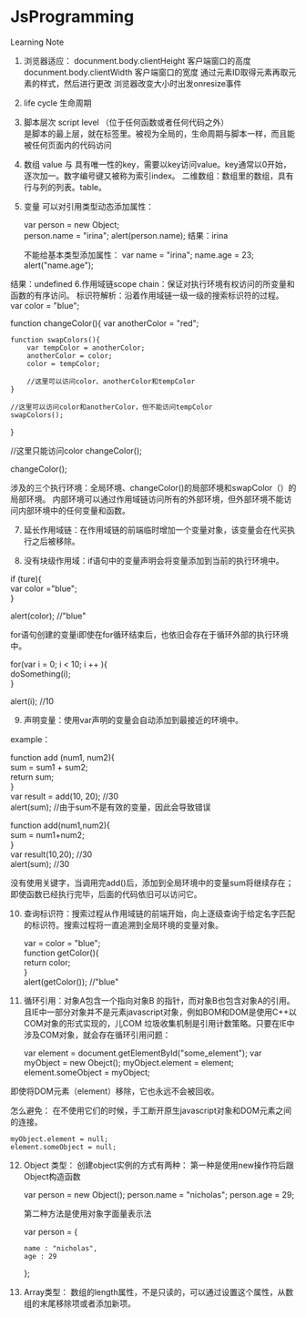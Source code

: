 JsProgramming
=============


Learning Note

1. 浏览器适应：
    docunment.body.clientHeight  客户端窗口的高度
    docunment.body.clientWidth   客户端窗口的宽度
    通过元素ID取得元素再取元素的样式，然后进行更改
    浏览器改变大小时出发onresize事件
2. life cycle 生命周期
3. 脚本层次 script level （位于任何函数或者任何代码之外）   
   是脚本的最上层，就在<script></script>标签里。被视为全局的，生命周期与脚本一样，而且能被任何页面内的代码访问
4. 数组
   value 与 具有唯一性的key，需要以key访问value。key通常以0开始，逐次加一。数字编号键又被称为索引index。
   二维数组：数组里的数组，具有行与列的列表。table。
5. 变量
   可以对引用类型动态添加属性：

   var person = new Object;<br>
   person.name = "irina";
   alert(person.name);
结果：irina

    不能给基本类型添加属性：
    var name = "irina";
    name.age = 23;
    alert("name.age");
    
结果：undefined
6.作用域链scope chain：保证对执行环境有权访问的所变量和函数的有序访问。
  标识符解析：沿着作用域链一级一级的搜索标识符的过程。
  var color = "blue";
  
  function changeColor(){
    var anotherColor = "red";
    
    function swapColors(){
        var tempColor = anotherColor;
        anotherColor = color;
        color = tempColor;
        
        //这里可以访问color、anotherColor和tempColor
    }
    
    //这里可以访问color和anotherColor，但不能访问tempColor
    swapColors();
  }
  
  //这里只能访问color
  changeColor();
  
  changeColor();
  
涉及的三个执行环境：全局环境、changeColor()的局部环境和swapColor（）的局部环境。
  内部环境可以通过作用域链访问所有的外部环境，但外部环境不能访问内部环境中的任何变量和函数。 
  
7. 延长作用域链：在作用域链的前端临时增加一个变量对象，该变量会在代买执行之后被移除。

8. 没有块级作用域：if语句中的变量声明会将变量添加到当前的执行环境中。

  if (ture){<br>
    var color ="blue";<br>
}<br>

alert(color);  //"blue"<br>

for语句创建的变量i即使在for循环结束后，也依旧会存在于循环外部的执行环境中。

  for(var i = 0; i < 10; i ++ ){<br>
  doSomething(i);<br>
  }<br>
  
  alert(i);  //10<br>
  
9. 声明变量：使用var声明的变量会自动添加到最接近的环境中。

example：

function add (num1, num2){<br>
  sum = sum1 + sum2;<br>
  return sum;<br>
}<br>
var result = add(10, 20);  //30<br>
alert(sum);   //由于sum不是有效的变量，因此会导致错误<br>


function add(num1,num2){<br>
sum = num1+num2;<br>
}<br>
var result(10,20); //30<br>
alert(sum);         //30<br>

没有使用关键字，当调用完add()后，添加到全局环境中的变量sum将继续存在；即使函数已经执行完毕，后面的代码依旧可以访问它。

10. 查询标识符：搜索过程从作用域链的前端开始，向上逐级查询于给定名字匹配的标识符。搜索过程将一直追溯到全局环境的变量对象。

    var = color = "blue";<br>
    function getColor(){<br>
    return color;<br>
}<br>
alert(getColor()); //"blue"

11. 循环引用：对象A包含一个指向对象B 的指针，而对象B也包含对象A的引用。
    且IE中一部分对象并不是元素javascript对象，例如BOM和DOM是使用C++以COM对象的形式实现的，儿COM 垃圾收集机制是引用计数策略。只要在IE中涉及COM对象，就会存在循环引用问题：

    var element = document.getElementById("some_element");
    var myObject = new Obejct();
    myObject.element = element;
    element.someObject = myObject;
    
即使将DOM元素（element）移除，它也永远不会被回收。

怎么避免：
    在不使用它们的时候，手工断开原生javascript对象和DOM元素之间的连接。
    
    myObject.element = null;
    element.someObject = null;

12. Object 类型：
    创建object实例的方式有两种：
    第一种是使用new操作符后跟Object构造函数

    var person = new Object();
    person.name = "nicholas";
    person.age = 29;
    
    第二种方法是使用对象字面量表示法
    
    var person = {
    
        name : "nicholas",
        age : 29
        
    };
    
13. Array类型：
    数组的length属性，不是只读的，可以通过设置这个属性，从数组的末尾移除项或者添加新项。
